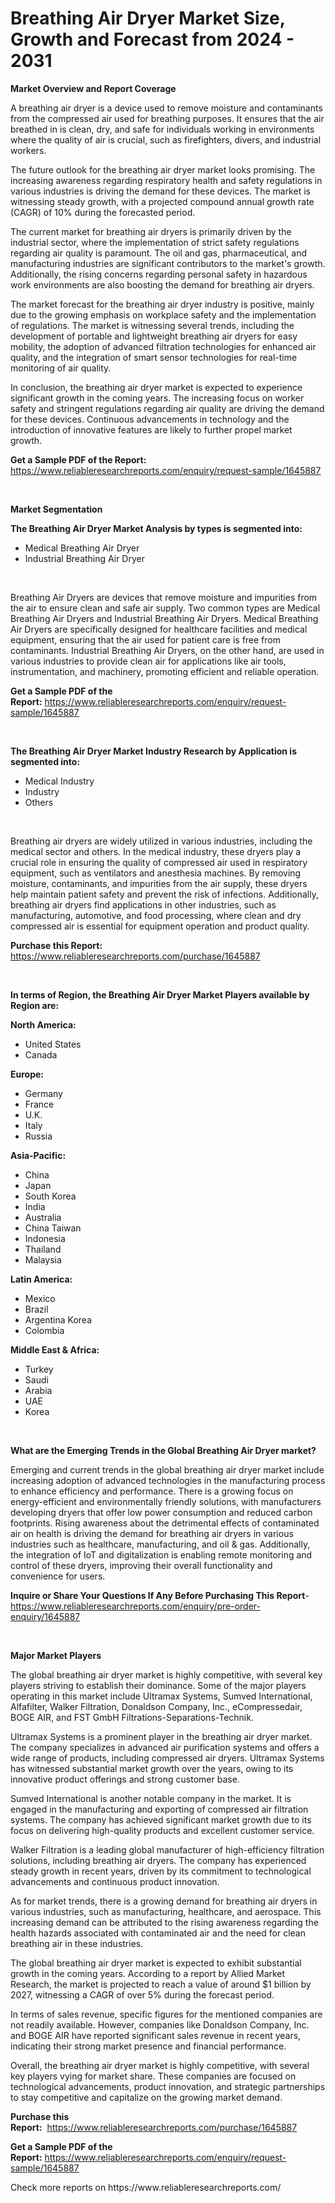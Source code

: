 <p><h1>Breathing Air Dryer Market Size, Growth and Forecast from 2024 - 2031</h1></p><p><strong>Market Overview and Report Coverage</strong></p>
<p><p>A breathing air dryer is a device used to remove moisture and contaminants from the compressed air used for breathing purposes. It ensures that the air breathed in is clean, dry, and safe for individuals working in environments where the quality of air is crucial, such as firefighters, divers, and industrial workers.</p><p>The future outlook for the breathing air dryer market looks promising. The increasing awareness regarding respiratory health and safety regulations in various industries is driving the demand for these devices. The market is witnessing steady growth, with a projected compound annual growth rate (CAGR) of 10% during the forecasted period.</p><p>The current market for breathing air dryers is primarily driven by the industrial sector, where the implementation of strict safety regulations regarding air quality is paramount. The oil and gas, pharmaceutical, and manufacturing industries are significant contributors to the market's growth. Additionally, the rising concerns regarding personal safety in hazardous work environments are also boosting the demand for breathing air dryers.</p><p>The market forecast for the breathing air dryer industry is positive, mainly due to the growing emphasis on workplace safety and the implementation of regulations. The market is witnessing several trends, including the development of portable and lightweight breathing air dryers for easy mobility, the adoption of advanced filtration technologies for enhanced air quality, and the integration of smart sensor technologies for real-time monitoring of air quality.</p><p>In conclusion, the breathing air dryer market is expected to experience significant growth in the coming years. The increasing focus on worker safety and stringent regulations regarding air quality are driving the demand for these devices. Continuous advancements in technology and the introduction of innovative features are likely to further propel market growth.</p></p>
<p><strong>Get a Sample PDF of the Report:</strong> <a href="https://www.reliableresearchreports.com/enquiry/request-sample/1645887">https://www.reliableresearchreports.com/enquiry/request-sample/1645887</a></p>
<p>&nbsp;</p>
<p><strong>Market Segmentation</strong></p>
<p><strong>The Breathing Air Dryer Market Analysis by types is segmented into:</strong></p>
<p><ul><li>Medical Breathing Air Dryer</li><li>Industrial Breathing Air Dryer</li></ul></p>
<p>&nbsp;</p>
<p><p>Breathing Air Dryers are devices that remove moisture and impurities from the air to ensure clean and safe air supply. Two common types are Medical Breathing Air Dryers and Industrial Breathing Air Dryers. Medical Breathing Air Dryers are specifically designed for healthcare facilities and medical equipment, ensuring that the air used for patient care is free from contaminants. Industrial Breathing Air Dryers, on the other hand, are used in various industries to provide clean air for applications like air tools, instrumentation, and machinery, promoting efficient and reliable operation.</p></p>
<p><strong>Get a Sample PDF of the Report:</strong>&nbsp;<a href="https://www.reliableresearchreports.com/enquiry/request-sample/1645887">https://www.reliableresearchreports.com/enquiry/request-sample/1645887</a></p>
<p>&nbsp;</p>
<p><strong>The Breathing Air Dryer Market Industry Research by Application is segmented into:</strong></p>
<p><ul><li>Medical Industry</li><li>Industry</li><li>Others</li></ul></p>
<p>&nbsp;</p>
<p><p>Breathing air dryers are widely utilized in various industries, including the medical sector and others. In the medical industry, these dryers play a crucial role in ensuring the quality of compressed air used in respiratory equipment, such as ventilators and anesthesia machines. By removing moisture, contaminants, and impurities from the air supply, these dryers help maintain patient safety and prevent the risk of infections. Additionally, breathing air dryers find applications in other industries, such as manufacturing, automotive, and food processing, where clean and dry compressed air is essential for equipment operation and product quality.</p></p>
<p><strong>Purchase this Report:</strong>&nbsp; <a href="https://www.reliableresearchreports.com/purchase/1645887">https://www.reliableresearchreports.com/purchase/1645887</a></p>
<p>&nbsp;</p>
<p><strong>In terms of Region, the Breathing Air Dryer Market Players available by Region are:</strong></p>
<p>
    <p> <strong> North America: </strong>
        <ul>
            <li>United States</li>
            <li>Canada</li>
        </ul>
        </p> 
    <p> <strong> Europe: </strong>
        <ul>
            <li>Germany</li>
            <li>France</li>
            <li>U.K.</li>
            <li>Italy</li>
            <li>Russia</li>
        </ul>
        </p> 
    <p> <strong> Asia-Pacific: </strong>
        <ul>
            <li>China</li>
            <li>Japan</li>
            <li>South Korea</li>
            <li>India</li>
            <li>Australia</li>
            <li>China Taiwan</li>
            <li>Indonesia</li>
            <li>Thailand</li>
            <li>Malaysia</li>
        </ul>
        </p> 
    <p> <strong> Latin America: </strong>
        <ul>
            <li>Mexico</li>
            <li>Brazil</li>
            <li>Argentina Korea</li>
            <li>Colombia</li>
        </ul>
        </p> 
    <p> <strong> Middle East & Africa: </strong>
        <ul>
            <li>Turkey</li>
            <li>Saudi</li>
            <li>Arabia</li>
            <li>UAE</li>
            <li>Korea</li>
        </ul>
    </p>
    </p>
<p>&nbsp;</p>
<p><strong>What are the Emerging Trends in the Global Breathing Air Dryer market?</strong></p>
<p><p>Emerging and current trends in the global breathing air dryer market include increasing adoption of advanced technologies in the manufacturing process to enhance efficiency and performance. There is a growing focus on energy-efficient and environmentally friendly solutions, with manufacturers developing dryers that offer low power consumption and reduced carbon footprints. Rising awareness about the detrimental effects of contaminated air on health is driving the demand for breathing air dryers in various industries such as healthcare, manufacturing, and oil & gas. Additionally, the integration of IoT and digitalization is enabling remote monitoring and control of these dryers, improving their overall functionality and convenience for users.</p></p>
<p><strong>Inquire or Share Your Questions If Any Before Purchasing This Report</strong>- <a href="https://www.reliableresearchreports.com/enquiry/pre-order-enquiry/1645887">https://www.reliableresearchreports.com/enquiry/pre-order-enquiry/1645887</a></p>
<p>&nbsp;</p>
<p><strong>Major Market Players</strong></p>
<p><p>The global breathing air dryer market is highly competitive, with several key players striving to establish their dominance. Some of the major players operating in this market include Ultramax Systems, Sumved International, Alfafilter, Walker Filtration, Donaldson Company, Inc., eCompressedair, BOGE AIR, and FST GmbH Filtrations-Separations-Technik.</p><p>Ultramax Systems is a prominent player in the breathing air dryer market. The company specializes in advanced air purification systems and offers a wide range of products, including compressed air dryers. Ultramax Systems has witnessed substantial market growth over the years, owing to its innovative product offerings and strong customer base.</p><p>Sumved International is another notable company in the market. It is engaged in the manufacturing and exporting of compressed air filtration systems. The company has achieved significant market growth due to its focus on delivering high-quality products and excellent customer service.</p><p>Walker Filtration is a leading global manufacturer of high-efficiency filtration solutions, including breathing air dryers. The company has experienced steady growth in recent years, driven by its commitment to technological advancements and continuous product innovation.</p><p>As for market trends, there is a growing demand for breathing air dryers in various industries, such as manufacturing, healthcare, and aerospace. This increasing demand can be attributed to the rising awareness regarding the health hazards associated with contaminated air and the need for clean breathing air in these industries.</p><p>The global breathing air dryer market is expected to exhibit substantial growth in the coming years. According to a report by Allied Market Research, the market is projected to reach a value of around $1 billion by 2027, witnessing a CAGR of over 5% during the forecast period.</p><p>In terms of sales revenue, specific figures for the mentioned companies are not readily available. However, companies like Donaldson Company, Inc. and BOGE AIR have reported significant sales revenue in recent years, indicating their strong market presence and financial performance.</p><p>Overall, the breathing air dryer market is highly competitive, with several key players vying for market share. These companies are focused on technological advancements, product innovation, and strategic partnerships to stay competitive and capitalize on the growing market demand.</p></p>
<p><strong>Purchase this Report:</strong>&nbsp;&nbsp;<a href="https://www.reliableresearchreports.com/purchase/1645887">https://www.reliableresearchreports.com/purchase/1645887</a></p>
<p></p>
<p><strong>Get a Sample PDF of the Report:</strong>&nbsp;<a href="https://www.reliableresearchreports.com/enquiry/request-sample/1645887">https://www.reliableresearchreports.com/enquiry/request-sample/1645887</a></p>
<p>Check more reports on https://www.reliableresearchreports.com/</p>